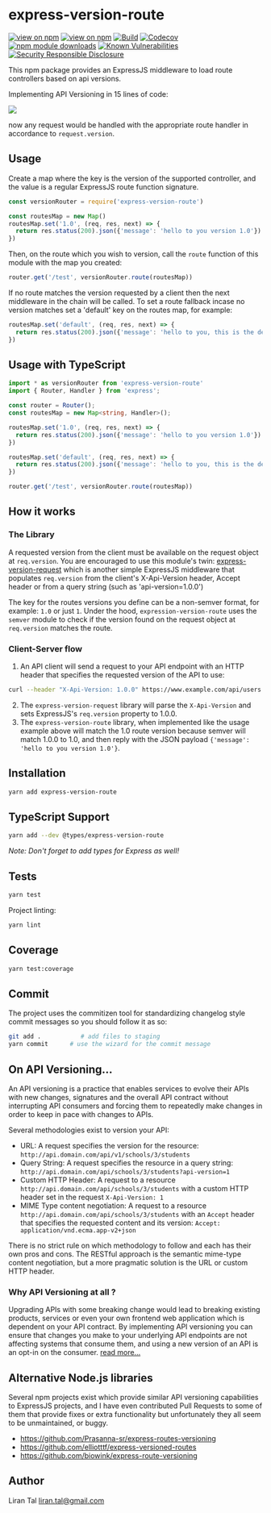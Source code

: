 # express-version-route

[![view on npm](http://img.shields.io/npm/v/express-version-route.svg)](https://www.npmjs.org/package/express-version-route)
[![view on npm](http://img.shields.io/npm/l/express-version-route.svg)](https://www.npmjs.org/package/express-version-route)
[![Build](https://github.com/lirantal/express-version-route/workflows/CI/badge.svg?branch=master&event=push)](https://github.com/lirantal/express-version-route/actions?query=workflow%3ACI)
[![Codecov](https://img.shields.io/codecov/c/gh/lirantal/express-version-route.svg)](https://codecov.io/gh/lirantal/express-version-route)
[![npm module downloads](http://img.shields.io/npm/dt/express-version-route.svg)](https://www.npmjs.org/package/express-version-route)
[![Known Vulnerabilities](https://snyk.io/test/github/lirantal/express-version-route/badge.svg)](https://snyk.io/test/github/lirantal/express-version-route)
[![Security Responsible Disclosure](https://img.shields.io/badge/Security-Responsible%20Disclosure-yellow.svg)](https://github.com/nodejs/security-wg/blob/master/processes/responsible_disclosure_template.md
)

This npm package provides an ExpressJS middleware to load route controllers based on api versions.

Implementing API Versioning in 15 lines of code:

![](https://pbs.twimg.com/media/DDcLgNQXkAARLIX.jpg:small)

now any request would be handled with the appropriate route handler in accordance to `request.version`.

## Usage

Create a map where the key is the version of the supported controller, and the value is a regular ExpressJS route function signature.

```js
const versionRouter = require('express-version-route')

const routesMap = new Map()
routesMap.set('1.0', (req, res, next) => {
  return res.status(200).json({'message': 'hello to you version 1.0'})
})
```

Then, on the route which you wish to version, call the `route` function of this module with the map you created:

```js
router.get('/test', versionRouter.route(routesMap))
```

If no route matches the version requested by a client then the next middleware in the chain will be called.
To set a route fallback incase no version matches set a 'default' key on the routes map, for example:

```js
routesMap.set('default', (req, res, next) => {
  return res.status(200).json({'message': 'hello to you, this is the default route'})
})
``` 

## Usage with TypeScript

```ts
import * as versionRouter from 'express-version-route'
import { Router, Handler } from 'express';

const router = Router();
const routesMap = new Map<string, Handler>();

routesMap.set('1.0', (req, res, next) => {
  return res.status(200).json({'message': 'hello to you version 1.0'})
})

routesMap.set('default', (req, res, next) => {
  return res.status(200).json({'message': 'hello to you, this is the default route'})
})

router.get('/test', versionRouter.route(routesMap))
```

## How it works

### The Library

A requested version from the client must be available on the request object at `req.version`.
You are encouraged to use this module's twin: [express-version-request](https://github.com/lirantal/express-version-request) which is another simple ExpressJS middleware that populates `req.version` from the client's X-Api-Version header, Accept header or from a query string (such as 'api-version=1.0.0')

The key for the routes versions you define can be a non-semver format, for example: `1.0` or just `1`. Under the hood, `expression-version-route` uses the `semver` module to check if the version found on the request object at `req.version` matches the route. 

### Client-Server flow

1. An API client will send a request to your API endpoint with an HTTP header that specifies the requested version of the API to use: 
```bash
curl --header "X-Api-Version: 1.0.0" https://www.example.com/api/users
```

2. The `express-version-request` library will parse the `X-Api-Version` and sets ExpressJS's `req.version` property to 1.0.0.
3. The `express-version-route` library, when implemented like the usage example above will match the 1.0 route version because semver will match 1.0.0 to 1.0, and then reply with the JSON payload `{'message': 'hello to you version 1.0'}`.  


## Installation

```bash
yarn add express-version-route
```

## TypeScript Support

```bash
yarn add --dev @types/express-version-route
```

_Note: Don't forget to add types for Express as well!_

## Tests

```bash
yarn test
```

Project linting:

```bash
yarn lint
```

## Coverage

```bash
yarn test:coverage
```

## Commit

The project uses the commitizen tool for standardizing changelog style commit
messages so you should follow it as so:

```bash
git add .           # add files to staging
yarn commit      # use the wizard for the commit message
```

## On API Versioning...

An API versioning is a practice that enables services to evolve their APIs with new changes, signatures and the overall API contract without interrupting API consumers and forcing them to repeatedly make changes in order to keep in pace with changes to APIs.

Several methodologies exist to version your API:
* URL: A request specifies the version for the resource: `http://api.domain.com/api/v1/schools/3/students`
* Query String: A request specifies the resource in a query string: `http://api.domain.com/api/schools/3/students?api-version=1`
* Custom HTTP Header: A request to a resource `http://api.domain.com/api/schools/3/students` with a custom HTTP header set in the request `X-Api-Version: 1`
* MIME Type content negotiation: A request to a resource `http://api.domain.com/api/schools/3/students` with an `Accept` header that specifies the requested content and its version: `Accept: application/vnd.ecma.app-v2+json`

There is no strict rule on which methodology to follow and each has their own pros and cons. The RESTful approach is the semantic mime-type content negotiation, but a more pragmatic solution is the URL or custom HTTP header.

### Why API Versioning at all ?

Upgrading APIs with some breaking change would lead to breaking existing products, services or even your own frontend web application which is dependent on your API contract. By implementing API versioning you can ensure that changes you make to your underlying API endpoints are not affecting systems that consume them, and using a new version of an API is an opt-in on the consumer. [read more...](https://apigee.com/about/blog/technology/restful-api-design-tips-versioning)

## Alternative Node.js libraries

Several npm projects exist which provide similar API versioning capabilities to ExpressJS projects, and I have even contributed Pull Requests to some of them that provide fixes or extra functionality but unfortunately they all seem to be unmaintained, or buggy.

* https://github.com/Prasanna-sr/express-routes-versioning
* https://github.com/elliotttf/express-versioned-routes
* https://github.com/biowink/express-route-versioning

## Author

Liran Tal <liran.tal@gmail.com>

